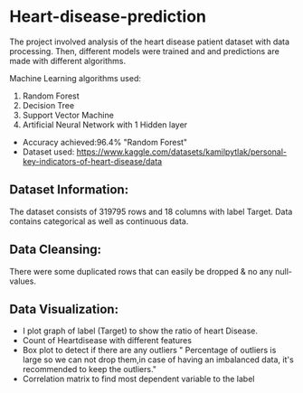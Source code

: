# Heart-disease-prediction

The project involved analysis of the heart disease patient dataset with data processing. Then, different models were trained and and predictions are made with different algorithms.

Machine Learning algorithms used:
1. Random Forest
2. Decision Tree
3. Support Vector Machine
4. Artificial Neural Network with 1 Hidden layer

* Accuracy achieved:96.4% "Random Forest"
* Dataset used: https://www.kaggle.com/datasets/kamilpytlak/personal-key-indicators-of-heart-disease/data

## Dataset Information:
The dataset consists of 319795 rows and 18 columns with label Target. Data contains categorical as well as continuous data.

## Data Cleansing:
There were some duplicated rows that can easily be dropped & no any null-values.

## Data Visualization:
* I plot graph of label (Target) to show the ratio of heart Disease.
* Count of Heartdisease with different features
* Box plot to detect if there are any outliers
  " Percentage of outliers is large so we can not drop them,in case of having an imbalanced data, it's recommended to keep the outliers."
* Correlation matrix to find most dependent variable to the label

